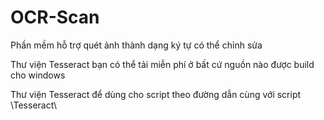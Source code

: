 # OCR-Scan
Phần mềm hỗ trợ quét ảnh thành dạng ký tự có thể chỉnh sửa

Thư viện Tesseract bạn có thể tải miễn phí ở bất cứ nguồn nào được build cho windows

Thư viện Tesseract để dùng cho script theo đường dẫn cùng với script \Tesseract\
